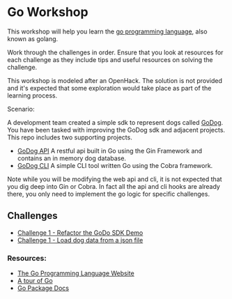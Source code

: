 # Go Workshop

This workshop will help you learn the [go programming language](https://go.dev/), also known as golang.

Work through the challenges in order. Ensure that you look at resources for each challenge as they include tips and useful resources on solving the challenge.

This workshop is modeled after an OpenHack. The solution is not provided and it's expected that some exploration would take place as part of the learning process.

Scenario:

A development team created a simple sdk to represent dogs called [GoDog](https://github.com/hattan/godog). You have been tasked with improving the GoDog sdk and adjacent projects. This repo includes two supporting projects.

- [GoDog API](./godogapi/) A restful api built in Go using the Gin Framework and contains an in memory dog database.
- [GoDog CLI](./godogcli/) A simple CLI tool written Go using the Cobra framework. 


Note while you will be modifying the web api and cli, it is not expected that you dig deep into Gin or Cobra. In fact all the api and cli hooks are already there, you only need to implement the go logic for specific challenges.

## Challenges

- [Challenge 1 - Refactor the GoDo SDK Demo](./challenge-1.md)
- [Challenge 1 - Load dog data from a json file](./challenge-2.md)

### Resources:

- [The Go Programming Language Website](https://go.dev/)
- [A tour of Go](https://go.dev/tour/welcome/1)
- [Go Package Docs](https://pkg.go.dev/)
